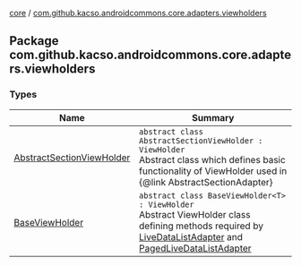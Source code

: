 [core](../index.md) / [com.github.kacso.androidcommons.core.adapters.viewholders](./index.md)

## Package com.github.kacso.androidcommons.core.adapters.viewholders

### Types

| Name | Summary |
|---|---|
| [AbstractSectionViewHolder](-abstract-section-view-holder/index.md) | `abstract class AbstractSectionViewHolder : ViewHolder`<br>Abstract class which defines basic functionality of ViewHolder used in {@link AbstractSectionAdapter} |
| [BaseViewHolder](-base-view-holder/index.md) | `abstract class BaseViewHolder<T> : ViewHolder`<br>Abstract ViewHolder class defining methods required by [LiveDataListAdapter](../com.github.kacso.androidcommons.core.adapters/-live-data-list-adapter/index.md) and [PagedLiveDataListAdapter](../com.github.kacso.androidcommons.core.adapters/-paged-live-data-list-adapter/index.md) |
